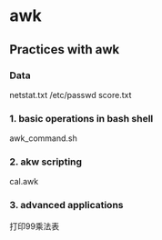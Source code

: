 # awk## Practices with awk### Datanetstat.txt/etc/passwdscore.txt### 1. basic operations in bash shellawk_command.sh### 2. akw scriptingcal.awk### 3. advanced applications打印99乘法表